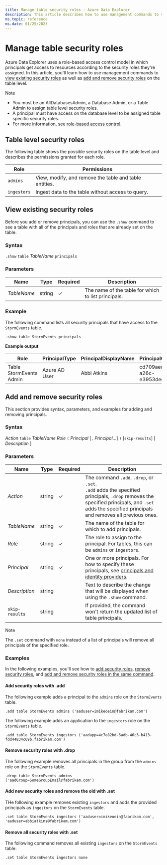 ```yaml
---
title: Manage table security roles - Azure Data Explorer
description: This article describes how to use management commands to view, add, and remove security roles on the table level in Azure Data Explorer.
ms.topic: reference
ms.date: 01/25/2023
---
```


# Manage table security roles

Azure Data Explorer uses a role-based access control model in which principals get access to resources according to the security roles they're assigned. In this article, you'll learn how to use management commands to [view existing security roles](#view-existing-security-roles) as well as [add and remove security roles](#add-and-remove-security-roles) on the table level.

> [!NOTE]
>
> * You must be an AllDatabasesAdmin, a Database Admin, or a Table Admin to assign table level security roles.
> * A principal must have access on the database level to be assigned table specific security roles.
> * For more information, see [role-based access control](access-control/role-based-access-control.md).

## Table level security roles

The following table shows the possible security roles on the table level and describes the permissions granted for each role.

|Role|Permissions|
|--|--|
|`admins` | View, modify, and remove the table and table entities.|
|`ingestors` | Ingest data to the table without access to query. |

## View existing security roles

Before you add or remove principals, you can use the `.show` command to see a table with all of the principals and roles that are already set on the table.

### Syntax

`.show` `table` *TableName* `principals`

### Parameters

|Name|Type|Required|Description|
|--|--|--|--|
| *TableName* | string | &check; | The name of the table for which to list principals.|

### Example

The following command lists all security principals that have access to the `StormEvents` table.

```kusto
.show table StormEvents principals
```

**Example output**

|Role |PrincipalType |PrincipalDisplayName |PrincipalObjectId |PrincipalFQN|
|---|---|---|---|---|
|Table StormEvents Admin |Azure AD User |Abbi Atkins |cd709aed-a26c-e3953dec735e |aaduser=abbiatkins@fabrikam.com|

## Add and remove security roles

This section provides syntax, parameters, and examples for adding and removing principals.

### Syntax

*Action* `table` *TableName* *Role* `(` *Principal* [`,` *Principal*...] `)` [`skip-results`] [ *Description* ]

### Parameters

|Name|Type|Required|Description|
|--|--|--|--|
| *Action* | string | &check; | The command `.add`, `.drop`, or `.set`.<br/>`.add` adds the specified principals, `.drop` removes the specified principals, and `.set` adds the specified principals and removes all previous ones.|
| *TableName* | string | &check; | The name of the table for which to add principals.|
| *Role* | string | &check; | The role to assign to the principal. For tables, this can be `admins` or `ingestors`.|
| *Principal* | string | &check; | One or more principals. For how to specify these principals, see [principals and identity providers](./access-control/principals-and-identity-providers.md#examples-for-azure-ad-principals).|
| *Description* | string | | Text to describe the change that will be displayed when using the `.show` command.|
| `skip-results` | string | | If provided, the command won't return the updated list of table principals.|

> [!NOTE]
> The `.set` command with `none` instead of a list of principals will remove all principals of the specified role.

### Examples

In the following examples, you'll see how to [add security roles](#add-security-roles-with-add), [remove security roles](#remove-security-roles-with-drop), and [add and remove security roles in the same command](#add-new-security-roles-and-remove-the-old-with-set).

#### Add security roles with .add

The following example adds a principal to the `admins` role on the `StormEvents` table.

```kusto
.add table StormEvents admins ('aaduser=imikeoein@fabrikam.com')
```

The following example adds an application to the `ingestors` role on the `StormEvents` table.

```kusto
.add table StormEvents ingestors ('aadapp=4c7e82bd-6adb-46c3-b413-fdd44834c69b;fabrikam.com')
```

#### Remove security roles with .drop

The following example removes all principals in the group from the `admins` role on the `StormEvents` table.

```kusto
.drop table StormEvents admins ('aadGroup=SomeGroupEmail@fabrikam.com')
```

#### Add new security roles and remove the old with .set

THe following example removes existing `ingestors` and adds the provided principals as `ingestors` on the `StormEvents` table.

```kusto
.set table StormEvents ingestors ('aaduser=imikeoein@fabrikam.com', 'aaduser=abbiatkins@fabrikam.com')
```

#### Remove all security roles with .set

The following command removes all existing `ingestors` on the `StormEvents` table.

```kusto
.set table StormEvents ingestors none
```
